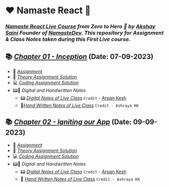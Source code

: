 # ❤️ Namaste React 🙏

### _[Namaste React Live Course](https://learn.namastedev.com/courses/namaste-react-live) from Zero to Hero 🚀 by [Akshay Saini](https://www.linkedin.com/in/akshaymarch7/) Founder of [NamasteDev](https://courses.namastedev.com/learn/Namaste-React). This repository for Assignment & Class Notes taken during this First Live course._

## 📚 [_Chapter 01 - Inception_](./01.Inception/) (Date: 07-09-2023)

- 📘 [_Assignment_](./01.Inception/Assingnment.md)
- 📖 [_Theory Assignment Solution_](./01.Inception/Theory.md)
- 💻 [_Coding Assignment Solution_](./01.Inception/App.js)
- 📟📝 _Digital and Handwritten Notes_
  - 📟 [_Digital Notes of Live Class_](https://bit.ly/Namaste-React-Digital-Chapter01) `Credit` - [Arpan Kesh](https://www.linkedin.com/in/arpan-kesh-687740194/)
  - 📝[_Hand Written Notes of Live Class_](https://bit.ly/Namaste-React-Chapter01) `Credit - Ashraya KK`

## 📚 [_Chapter 02 - Igniting our App_](./02.Igniting_Our_App/) (Date: 09-09-2023)

- 📘 [_Assignment_](./02.Igniting_Our_App/Assignment.md)
- 📖 [_Theory Assignment Solution_](./02.Igniting_Our_App/Theory.md)
- 💻 [_Coding Assignment Solution_](./02.Igniting_Our_App/coding/)
- 📟📝 _Digital and Handwritten Notes_
  - 📟 [_Digital Notes of Live Class_](https://bit.ly/Namaste-React-Digital-Chapter02) `Credit` - [Arpan Kesh](https://www.linkedin.com/in/arpan-kesh-687740194/)
  - 📝 [_Hand Written Notes of Live Class_](https://bit.ly/Namaste-React-Chapter02) `Credit - Ashraya KK`
